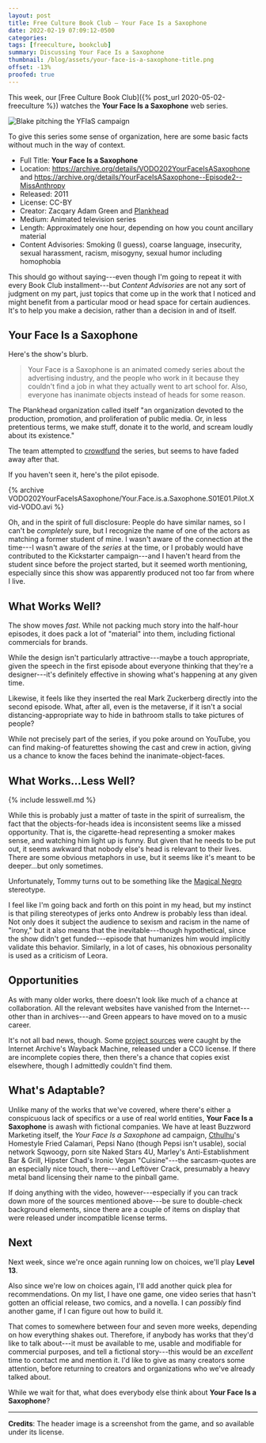 ```yaml
---
layout: post
title: Free Culture Book Club — Your Face Is a Saxophone
date: 2022-02-19 07:09:12-0500
categories:
tags: [freeculture, bookclub]
summary: Discussing Your Face Is a Saxophone
thumbnail: /blog/assets/your-face-is-a-saxophone-title.png
offset: -13%
proofed: true
---
```


This week, our [Free Culture Book Club]({% post_url 2020-05-02-freeculture %}) watches the **Your Face Is a Saxophone** web series.

![Blake pitching the YFIaS campaign](/blog/assets/your-face-is-a-saxophone-title.png "Do you look in the mirror often enough to prove him wrong?")

To give this series some sense of organization, here are some basic facts without much in the way of context.

 * Full Title:  **Your Face Is a Saxophone**
 * Location:  <https://archive.org/details/VODO202YourFaceIsASaxophone> and <https://archive.org/details/YourFaceIsASaxophone--Episode2--MissAnthropy>
 * Released:  2011
 * License:  CC-BY
 * Creator:  Zacqary Adam Green and [Plankhead](https://twitter.com/Plankhead)
 * Medium:  Animated television series
 * Length:  Approximately one hour, depending on how you count ancillary material
 * Content Advisories:  Smoking (I guess), coarse language, insecurity, sexual harassment, racism, misogyny, sexual humor including homophobia

This should go without saying---even though I'm going to repeat it with every Book Club installment---but *Content Advisories* are not any sort of judgment on my part, just topics that come up in the work that I noticed and might benefit from a particular mood or head space for certain audiences.  It's to help you make a decision, rather than a decision in and of itself.

## Your Face Is a Saxophone

Here's the show's blurb.

 > Your Face is a Saxophone is an animated comedy series about the advertising industry, and the people who work in it because they couldn't find a job in what they actually went to art school for. Also, everyone has inanimate objects instead of heads for some reason.

The Plankhead organization called itself "an organization devoted to the production, promotion, and proliferation of public media. Or, in less pretentious terms, we make stuff, donate it to the world, and scream loudly about its existence."

The team attempted to [crowdfund](https://www.kickstarter.com/projects/zacqary/your-face-is-a-saxophone-a-free-animated-comedy-se/) the series, but seems to have faded away after that.

If you haven't seen it, here's the pilot episode.

{% archive VODO202YourFaceIsASaxophone/Your.Face.is.a.Saxophone.S01E01.Pilot.Xvid-VODO.avi %}

Oh, and in the spirit of full disclosure:  People do have similar names, so I can't be *completely* sure, but I recognize the name of one of the actors as matching a former student of mine.  I wasn't aware of the connection at the time---I wasn't aware of the *series* at the time, or I probably would have contributed to the Kickstarter campaign---and I haven't heard from the student since before the project started, but it seemed worth mentioning, especially since this show was apparently produced not too far from where I live.

## What Works Well?

The show moves *fast*.  While not packing much story into the half-hour episodes, it does pack a lot of "material" into them, including fictional commercials for brands.

While the design isn't particularly attractive---maybe a touch appropriate, given the speech in the first episode about everyone thinking that they're a designer---it's definitely effective in showing what's happening at any given time.

Likewise, it feels like they inserted the real Mark Zuckerberg directly into the second episode.  What, after all, even is the metaverse, if it isn't a social distancing-appropriate way to hide in bathroom stalls to take pictures of people?

While not precisely part of the series, if you poke around on YouTube, you can find making-of featurettes showing the cast and crew in action, giving us a chance to know the faces behind the inanimate-object-faces.

## What Works...Less Well?

{% include lesswell.md %}

While this is probably just a matter of taste in the spirit of surrealism, the fact that the objects-for-heads idea is inconsistent seems like a missed opportunity.  That is, the cigarette-head representing a smoker makes sense, and watching him light up is funny.  But given that he needs to be put out, it seems awkward that nobody else's head is relevant to their lives.  There are some obvious metaphors in use, but it seems like it's meant to be deeper...but only sometimes.

Unfortunately, Tommy turns out to be something like the [Magical Negro](https://en.wikipedia.org/wiki/Magical_Negro) stereotype.

I feel like I'm going back and forth on this point in my head, but my instinct is that piling stereotypes of jerks onto Andrew is probably less than ideal.  Not only does it subject the audience to sexism and racism in the name of "irony," but it also means that the inevitable---though hypothetical, since the show didn't get funded---episode that humanizes him would implicitly validate this behavior.  Similarly, in a lot of cases, his obnoxious personality is used as a criticism of Leora.

## Opportunities

As with many older works, there doesn't look like much of a chance at collaboration.  All the relevant websites have vanished from the Internet---other than in archives---and Green appears to have moved on to a music career.

It's not all bad news, though.  Some [project sources](https://web.archive.org/web/20130113194013/http://plankhead.com/projects/yfias-source) were caught by the Internet Archive's Wayback Machine, released under a CC0 license.  If there are incomplete copies there, then there's a chance that copies exist elsewhere, though I admittedly couldn't find them.

## What's Adaptable?

Unlike many of the works that we've covered, where there's either a conspicuous lack of specifics or a use of real world entities, **Your Face Is a Saxophone** is awash with fictional companies.  We have at least Buzzword Marketing itself, the *Your Face Is a Saxophone* ad campaign, [Cthulhu](https://en.wikipedia.org/wiki/Cthulhu)'s Homestyle Fried Calamari, Pepsi Nano (though Pepsi isn't usable), social network Sqwoogy, porn site Naked Stars 4U, Marley's Anti-Establishment Bar & Grill, Hipster Chad's Ironic Vegan "Cuisine"---the sarcasm-quotes are an especially nice touch, there---and Left&ouml;ver Crack, presumably a heavy metal band licensing their name to the pinball game.

If doing anything with the video, however---especially if you can track down more of the sources mentioned above---be sure to double-check background elements, since there are a couple of items on display that were released under incompatible license terms.

## Next

Next week, since we're once again running low on choices, we'll play **Level 13**.

Also since we're low on choices again, I'll add another quick plea for recommendations.  On my list, I have one game, one video series that hasn't gotten an official release, two comics, and a novella.  I can *possibly* find another game, if I can figure out how to build it.

That comes to somewhere between four and seven more weeks, depending on how everything shakes out.  Therefore, if anybody has works that they'd like to talk about---it must be available to me, usable and modifiable for commercial purposes, and tell a fictional story---this would be an *excellent* time to contact me and mention it.  I'd like to give as many creators some attention, before returning to creators and organizations who we've already talked about.

While we wait for that, what does everybody else think about **Your Face Is a Saxophone**?

* * *

**Credits**:  The header image is a screenshot from the game, and so available under its license.
